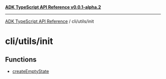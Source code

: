 [**ADK TypeScript API Reference v0.0.1-alpha.2**](../../../README.md)

***

[ADK TypeScript API Reference](../../../modules.md) / cli/utils/init

# cli/utils/init

## Functions

- [createEmptyState](functions/createEmptyState.md)
